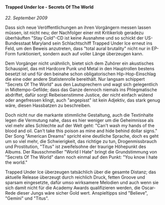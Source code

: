 #### Trapped Under Ice - Secrets Of The World

_22. September 2009_

Dass sich neue Veröffentlichungen an ihren Vorgängern messen lassen müssen, ist nicht neu; der Nachfolger einer mit Kritikerlob geradezu überhäuften "Stay Cold"-CD ist keine Ausnahme und so schickt der US-Bundesstaat Maryland sein Schlachtschiff Trapped Under Ice erneut ins Feld, um den Beweis anzutreten, dass "total aural brutality" nicht nur in EP-Form funktioniert, sondern auch auf voller Länge überzeugen kann.

Dem Vorgänger nicht unähnlich, bietet sich dem Zuhörer ein akustisches Schauspiel, das mit Hardcore Punk und Metal in den Hauptrollen bestens besetzt ist und für den beinahe schon obligatorischen Hip-Hop-Einschlag die eine oder andere Statistenrolle bereithält. Nur langsam schippert "Secrets Of The World" aus den Lautsprechern und wagt sich gelegentlich in Midtempo-Gefilde; dass das Ganze dennoch niemals ins Phlegmatische abdriftet, dafür sorgt Reibeisenstimme Justice, der nicht einfach wütend oder angefressen klingt, auch "angepisst" ist kein Adjektiv, das stark genug wäre, diesen Hassbatzen zu beschreiben.

Doch nicht nur die markante stimmliche Gestaltung, auch die Textinhalte legen die Vermutung nahe, dass es hier weniger um die Geheimnisse als viel mehr alles Schlechte auf der Welt geht: "Can't wash my hands of the blood and oil. Can't take this poison as mine and hide behind dollar signs." Der Song "American Dreams" spricht eine deutliche Sprache, doch es geht um so viel mehr, die Schwierigkeit, das richtige zu tun, Drogenmissbrauch und Prostitution, "Titus" ist zweifelsohne der traurige Höhepunkt des Albums. Der Rausschmeißer "World I Hate" bringt die Grundstimmung von "Secrets Of The World" dann noch einmal auf den Punkt: "You know I hate the world."

Trapped Under Ice überzeugen tatsächlich über die gesamte Distanz; das aktuelle Release überzeugt durch reichlich Druck, fetten Groove und sparsam eingesetzte, dafür umso wirksamere Melodien und auch wenn sie sich damit nicht für die Academy Awards qualifizieren werden, die Oscar-Rede dieser Jungs wäre sicher Gold wert. Anspieltipps sind "Believe", "Gemini" und "Titus".
